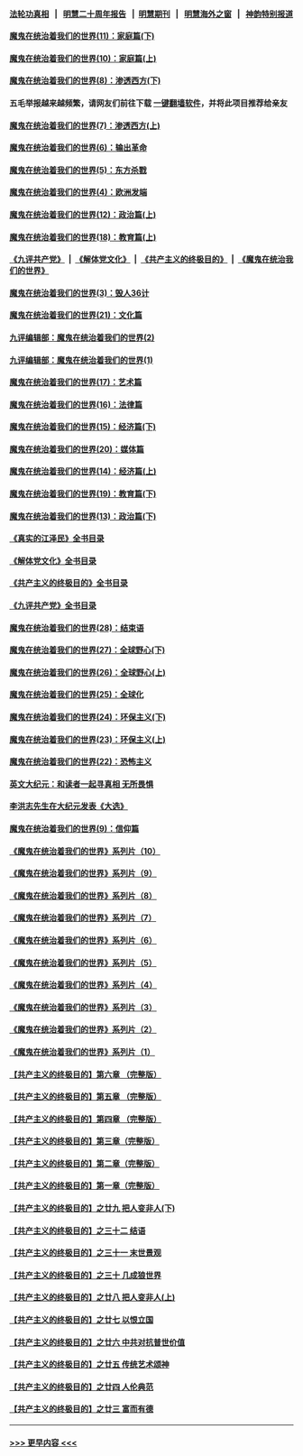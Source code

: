 #### [法轮功真相](https://github.com/gfw-breaker/truth/blob/master/README.md?t=0) &nbsp;&nbsp;|&nbsp;&nbsp; [明慧二十周年报告](https://github.com/gfw-breaker/mh-reports/blob/master/README.md?t=0) &nbsp;&nbsp;|&nbsp;&nbsp;[明慧期刊](https://github.com/gfw-breaker/mh-qikan) &nbsp;&nbsp;|&nbsp;&nbsp; [明慧海外之窗](https://github.com/gfw-breaker/mh-news/blob/master/README.md?t=0) &nbsp;&nbsp;|&nbsp;&nbsp; [神韵特别报道](https://github.com/gfw-breaker/mh-news/blob/master/shenyun.md?t=0)
#### [魔鬼在统治着我们的世界(11)：家庭篇(下)](../pages/nsc422/n10440961.md?t=12081701) 
#### [魔鬼在统治着我们的世界(10)：家庭篇(上)](../pages/nsc422/n10435448.md?t=12081701) 
#### [魔鬼在统治着我们的世界(8)：渗透西方(下)](../pages/nsc422/n10429603.md?t=12081701) 
#### 五毛举报越来越频繁，请网友们前往下载 [一键翻墙软件](https://github.com/gfw-breaker/ssr-accounts)，并将此项目推荐给亲友
#### [魔鬼在统治着我们的世界(7)：渗透西方(上)](../pages/nsc422/n10426013.md?t=12081701) 
#### [魔鬼在统治着我们的世界(6)：输出革命](../pages/nsc422/n10421536.md?t=12081701) 
#### [魔鬼在统治着我们的世界(5)：东方杀戮](../pages/nsc422/n10417707.md?t=12081701) 
#### [魔鬼在统治着我们的世界(4)：欧洲发端](../pages/nsc422/n10414890.md?t=12081701) 
#### [魔鬼在统治着我们的世界(12)：政治篇(上)](../pages/nsc422/n10444576.md?t=12081701) 
#### [魔鬼在统治着我们的世界(18)：教育篇(上)](../pages/nsc422/n10526970.md?t=12081701) 
#### [《九评共产党》](https://github.com/begood0513/9ping.md/blob/master/README.md) &nbsp;|&nbsp; [《解体党文化》](../../../../jtdwh.md/blob/master/README.md)  &nbsp;|&nbsp; [《共产主义的终极目的》](../../../../gczydzjmd.md/blob/master/README.md) &nbsp;|&nbsp; [《魔鬼在统治我们的世界》](../../../../mgztzwmdsj.md/blob/master/README.md) 
#### [魔鬼在统治着我们的世界(3)：毁人36计](../pages/nsc422/n10411583.md?t=12081701) 
#### [魔鬼在统治着我们的世界(21)：文化篇](../pages/nsc422/n10597706.md?t=12081701) 
#### [九评编辑部：魔鬼在统治着我们的世界(2)](../pages/nsc422/n10410036.md?t=12081701) 
#### [九评编辑部：魔鬼在统治着我们的世界(1)](../pages/nsc422/n10406825.md?t=12081701) 
#### [魔鬼在统治着我们的世界(17)：艺术篇](../pages/nsc422/n10499093.md?t=12081701) 
#### [魔鬼在统治着我们的世界(16)：法律篇](../pages/nsc422/n10485969.md?t=12081701) 
#### [魔鬼在统治着我们的世界(15)：经济篇(下)](../pages/nsc422/n10469975.md?t=12081701) 
#### [魔鬼在统治着我们的世界(20)：媒体篇](../pages/nsc422/n10586579.md?t=12081701) 
#### [魔鬼在统治着我们的世界(14)：经济篇(上)](../pages/nsc422/n10457370.md?t=12081701) 
#### [魔鬼在统治着我们的世界(19)：教育篇(下)](../pages/nsc422/n10564808.md?t=12081701) 
#### [魔鬼在统治着我们的世界(13)：政治篇(下)](../pages/nsc422/n10448270.md?t=12081701) 
#### [《真实的江泽民》全书目录](../pages/nsc422/n13721399.md?t=12081701) 
#### [《解体党文化》全书目录](../pages/nsc422/n13721157.md?t=12081701) 
#### [《共产主义的终极目的》全书目录](../pages/nsc422/n13721048.md?t=12081701) 
#### [《九评共产党》全书目录](../pages/nsc422/n13708085.md?t=12081701) 
#### [魔鬼在统治着我们的世界(28)：结束语](../pages/nsc422/n10936246.md?t=12081701) 
#### [魔鬼在统治着我们的世界(27)：全球野心(下)](../pages/nsc422/n10928319.md?t=12081701) 
#### [魔鬼在统治着我们的世界(26)：全球野心(上)](../pages/nsc422/n10900318.md?t=12081701) 
#### [魔鬼在统治着我们的世界(25)：全球化](../pages/nsc422/n10788205.md?t=12081701) 
#### [魔鬼在统治着我们的世界(24)：环保主义(下)](../pages/nsc422/n10695307.md?t=12081701) 
#### [魔鬼在统治着我们的世界(23)：环保主义(上)](../pages/nsc422/n10688613.md?t=12081701) 
#### [魔鬼在统治着我们的世界(22)：恐怖主义](../pages/nsc422/n10614727.md?t=12081701) 
#### [英文大纪元：和读者一起寻真相 无所畏惧](../pages/nsc422/n12542027.md?t=12081701) 
#### [李洪志先生在大纪元发表《大选》](../pages/nsc422/n12534746.md?t=12081701) 
#### [魔鬼在统治着我们的世界(9)：信仰篇](../pages/nsc422/n10432159.md?t=12081701) 
#### [《魔鬼在统治着我们的世界》系列片（10）](../pages/nsc422/n12292670.md?t=12081701) 
#### [《魔鬼在统治着我们的世界》系列片（9）](../pages/nsc422/n12290859.md?t=12081701) 
#### [《魔鬼在统治着我们的世界》系列片（8）](../pages/nsc422/n12287445.md?t=12081701) 
#### [《魔鬼在统治着我们的世界》系列片（7）](../pages/nsc422/n12283425.md?t=12081701) 
#### [《魔鬼在统治着我们的世界》系列片（6）](../pages/nsc422/n12282314.md?t=12081701) 
#### [《魔鬼在统治着我们的世界》系列片（5）](../pages/nsc422/n12281419.md?t=12081701) 
#### [《魔鬼在统治着我们的世界》系列片（4）](../pages/nsc422/n12274024.md?t=12081701) 
#### [《魔鬼在统治着我们的世界》系列片（3）](../pages/nsc422/n12271322.md?t=12081701) 
#### [《魔鬼在统治着我们的世界》系列片（2）](../pages/nsc422/n12269049.md?t=12081701) 
#### [《魔鬼在统治着我们的世界》系列片（1）](../pages/nsc422/n12267575.md?t=12081701) 
#### [【共产主义的终极目的】第六章 （完整版）](../pages/nsc422/n11428913.md?t=12081701) 
#### [【共产主义的终极目的】第五章 （完整版）](../pages/nsc422/n11428912.md?t=12081701) 
#### [【共产主义的终极目的】第四章 （完整版）](../pages/nsc422/n11428907.md?t=12081701) 
#### [【共产主义的终极目的】第三章（完整版）](../pages/nsc422/n11428848.md?t=12081701) 
#### [【共产主义的终极目的】第二章（完整版）](../pages/nsc422/n11428831.md?t=12081701) 
#### [【共产主义的终极目的】第一章（完整版）](../pages/nsc422/n11417651.md?t=12081701) 
#### [【共产主义的终极目的】之廿九 把人变非人(下)](../pages/nsc422/n11344140.md?t=12081701) 
#### [【共产主义的终极目的】之三十二 结语](../pages/nsc422/n11360535.md?t=12081701) 
#### [【共产主义的终极目的】之三十一 末世景观](../pages/nsc422/n11351129.md?t=12081701) 
#### [【共产主义的终极目的】之三十 几成狼世界](../pages/nsc422/n11348280.md?t=12081701) 
#### [【共产主义的终极目的】之廿八 把人变非人(上)](../pages/nsc422/n11340492.md?t=12081701) 
#### [【共产主义的终极目的】之廿七 以恨立国](../pages/nsc422/n11336944.md?t=12081701) 
#### [【共产主义的终极目的】之廿六 中共对抗普世价值](../pages/nsc422/n11324785.md?t=12081701) 
#### [【共产主义的终极目的】之廿五 传统艺术颂神](../pages/nsc422/n11296396.md?t=12081701) 
#### [【共产主义的终极目的】之廿四 人伦典范](../pages/nsc422/n11296397.md?t=12081701) 
#### [【共产主义的终极目的】之廿三 富而有德](../pages/nsc422/n11283598.md?t=12081701) 

----
#### [ >>> 更早内容 <<< ](../indexes/nsc422-earlier.md)
